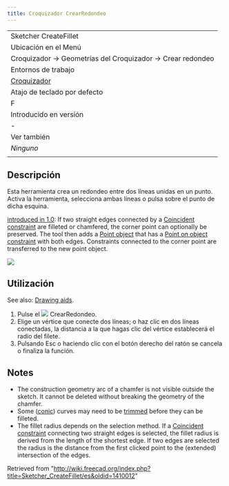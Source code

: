 ```yaml
---
title: Croquizador CrearRedondeo
---
```

|  |
| --- |
| Sketcher CreateFillet |
| Ubicación en el Menú |
| Croquizador → Geometrías del Croquizador → Crear redondeo |
| Entornos de trabajo |
| [Croquizador](/Sketcher_Workbench/es "Sketcher Workbench/es") |
| Atajo de teclado por defecto |
| F |
| Introducido en versión |
| - |
| Ver también |
| *Ninguno* |
|  |

## Descripción

Esta herramienta crea un redondeo entre dos líneas unidas en un punto. Activa la herramienta, selecciona ambas líneas o pulsa sobre el punto de dicha esquina.

[introduced in 1.0](/Release_notes_1.0 "Release notes 1.0"): If two straight edges connected by a [Coincident constraint](/Sketcher_ConstrainCoincident "Sketcher ConstrainCoincident") are filleted or chamfered, the corner point can optionally be preserved. The tool then adds a [Point object](/Sketcher_CreatePoint "Sketcher CreatePoint") that has a [Point on object constraint](/Sketcher_ConstrainPointOnObject "Sketcher ConstrainPointOnObject") with both edges. Constraints connected to the corner point are transferred to the new point object.

![](/images/SketcherCreateFilletExample.png)

## Utilización

See also: [Drawing aids](/Sketcher_Workbench#Drawing_aids "Sketcher Workbench").

1. Pulse el ![](/images/Sketcher_CreateFillet.svg) CrearRedondeo.
2. Elige un vértice que conecte dos líneas; o haz clic en dos líneas conectadas, la distancia a la que hagas clic del vértice establecerá el radio del filete.
3. Pulsando Esc o haciendo clic con el botón derecho del ratón se cancela o finaliza la función.

## Notes

* The construction geometry arc of a chamfer is not visible outside the sketch. It cannot be deleted without breaking the geometry of the chamfer.
* Some ([conic](/Sketcher_Workbench#Sketcher_CompCreateConic "Sketcher Workbench")) curves may need to be [trimmed](/Sketcher_Trimming "Sketcher Trimming") before they can be filleted.
* The fillet radius depends on the selection method. If a [Coincident constraint](/Sketcher_ConstrainCoincident "Sketcher ConstrainCoincident") connecting two straight edges is selected, the fillet radius is derived from the length of the shortest edge. If two edges are selected the radius is the distance from the first clicked point to the (extended) intersection of the edges.

Retrieved from "<http://wiki.freecad.org/index.php?title=Sketcher_CreateFillet/es&oldid=1410012>"